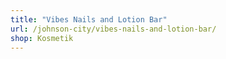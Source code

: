 ```yaml
---
title: "Vibes Nails and Lotion Bar"
url: /johnson-city/vibes-nails-and-lotion-bar/
shop: Kosmetik
---
```

